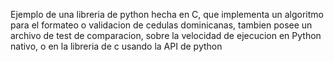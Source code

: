 Ejemplo de una libreria de python hecha en C, que implementa un algoritmo para el formateo o validacion de cedulas dominicanas, tambien posee un archivo de test de comparacion, sobre la velocidad de ejecucion en Python nativo, o en la libreria de c usando la API de python
